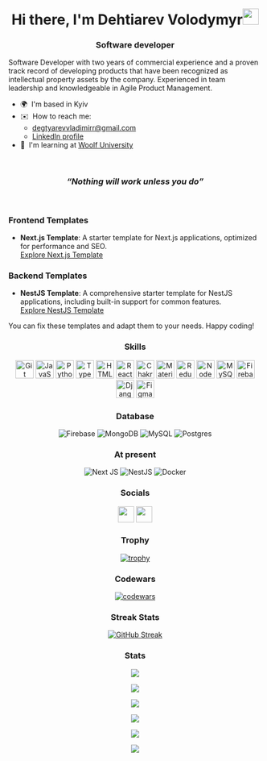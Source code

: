 <h1 align="center">Hi there, I'm Dehtiarev Volodymyr<img src="https://github.com/blackcater/blackcater/raw/main/images/Hi.gif" height="32"/></h1>
<h3 align="center">Software developer</h3>

Software Developer with two years of commercial experience and a proven track record of developing products that have been
recognized as intellectual property assets by the company. Experienced in team leadership and knowledgeable in Agile Product
Management.

<!-- ### Contacts -->

- 🌍  I'm based in Kyiv
- ✉️  How to reach me:
  - [degtyarevvladimirr@gmail.com](mailto:degtyarevvladimirr@gmail.com)
  - [LinkedIn profile](https://www.linkedin.com/in/volodymyr-dehtiarev/)
- 🧠  I'm learning at [Woolf University](https://woolf.university/)
</br>
<h3 align="center"><u></u><i><q>Nothing will work unless you do</q></i></u></h3>
</br>

### Frontend Templates

- **Next.js Template**: A starter template for Next.js applications, optimized for performance and SEO.  
  [Explore Next.js Template](https://github.com/VladimirDegt/next-ts-boilerplate)

### Backend Templates

- **NestJS Template**: A comprehensive starter template for NestJS applications, including built-in support for common features.  
  [Explore NestJS Template](https://github.com/VladimirDegt/nest-boilerplate)

You can fix these templates and adapt them to your needs. Happy coding!

<div align="center">
<h3 align="center">Skills</h3>
<!-- ### Skills -->

<p align="center">
<a href="https://git-scm.com/" target="_blank" rel="noreferrer"><img src="https://raw.githubusercontent.com/danielcranney/readme-generator/main/public/icons/skills/git-colored.svg" width="36" height="36" alt="Git" /></a>
<a href="https://developer.mozilla.org/en-US/docs/Web/JavaScript" target="_blank" rel="noreferrer"><img src="https://raw.githubusercontent.com/danielcranney/readme-generator/main/public/icons/skills/javascript-colored.svg" width="36" height="36" alt="JavaScript" /></a>
<a href="https://www.python.org/" target="_blank" rel="noreferrer"><img src="https://raw.githubusercontent.com/danielcranney/readme-generator/main/public/icons/skills/python-colored.svg" width="36" height="36" alt="Python" /></a>
<a href="https://www.typescriptlang.org/" target="_blank" rel="noreferrer"><img src="https://raw.githubusercontent.com/danielcranney/readme-generator/main/public/icons/skills/typescript-colored.svg" width="36" height="36" alt="TypeScript" /></a>
<a href="https://developer.mozilla.org/en-US/docs/Glossary/HTML5" target="_blank" rel="noreferrer"><img src="https://raw.githubusercontent.com/danielcranney/readme-generator/main/public/icons/skills/html5-colored.svg" width="36" height="36" alt="HTML5" /></a>
<a href="https://reactjs.org/" target="_blank" rel="noreferrer"><img src="https://raw.githubusercontent.com/danielcranney/readme-generator/main/public/icons/skills/react-colored.svg" width="36" height="36" alt="React" /></a>
<a href="https://chakra-ui.com/" target="_blank" rel="noreferrer"><img src="https://raw.githubusercontent.com/danielcranney/readme-generator/main/public/icons/skills/chakra-colored.svg" width="36" height="36" alt="Chakra UI" /></a>
<a href="https://mui.com/" target="_blank" rel="noreferrer"><img src="https://raw.githubusercontent.com/danielcranney/readme-generator/main/public/icons/skills/materialui-colored.svg" width="36" height="36" alt="Material UI" /></a>
<a href="https://redux.js.org/" target="_blank" rel="noreferrer"><img src="https://raw.githubusercontent.com/danielcranney/readme-generator/main/public/icons/skills/redux-colored.svg" width="36" height="36" alt="Redux" /></a>
<a href="https://nodejs.org/en/" target="_blank" rel="noreferrer"><img src="https://raw.githubusercontent.com/danielcranney/readme-generator/main/public/icons/skills/nodejs-colored.svg" width="36" height="36" alt="NodeJS" /></a>
<a href="https://www.mysql.com/" target="_blank" rel="noreferrer"><img src="https://raw.githubusercontent.com/danielcranney/readme-generator/main/public/icons/skills/mysql-colored.svg" width="36" height="36" alt="MySQL" /></a>
<a href="https://firebase.google.com/" target="_blank" rel="noreferrer"><img src="https://raw.githubusercontent.com/danielcranney/readme-generator/main/public/icons/skills/firebase-colored.svg" width="36" height="36" alt="Firebase" /></a>
<a href="https://www.djangoproject.com/" target="_blank" rel="noreferrer"><img src="https://raw.githubusercontent.com/danielcranney/readme-generator/main/public/icons/skills/django-colored.svg" width="36" height="36" alt="Django" /></a>
<a href="https://www.figma.com/" target="_blank" rel="noreferrer"><img src="https://raw.githubusercontent.com/danielcranney/readme-generator/main/public/icons/skills/figma-colored.svg" width="36" height="36" alt="Figma" /></a>
</p>

<h3 align="center">Database</h3>
<!-- ### Database -->

![Firebase](https://img.shields.io/badge/firebase-a08021?style=for-the-badge&logo=firebase&logoColor=ffcd34)
![MongoDB](https://img.shields.io/badge/MongoDB-%234ea94b.svg?style=for-the-badge&logo=mongodb&logoColor=white)
![MySQL](https://img.shields.io/badge/mysql-4479A1.svg?style=for-the-badge&logo=mysql&logoColor=white)
![Postgres](https://img.shields.io/badge/postgres-%23316192.svg?style=for-the-badge&logo=postgresql&logoColor=white)

<h3 align="center">At present</h3>
<!-- ### At present -->

![Next JS](https://img.shields.io/badge/Next-black?style=for-the-badge&logo=next.js&logoColor=white)
![NestJS](https://img.shields.io/badge/nestjs-%23E0234E.svg?style=for-the-badge&logo=nestjs&logoColor=white)
![Docker](https://img.shields.io/badge/docker-%230db7ed.svg?style=for-the-badge&logo=docker&logoColor=white)

<h3 align="center">Socials</h3>
<!-- ### Socials -->

<p align="center"> <a href="https://www.github.com/VladimirDegt" target="_blank" rel="noreferrer"><img src="https://raw.githubusercontent.com/danielcranney/readme-generator/main/public/icons/socials/github.svg" width="32" height="32" /></a> <a href="https://www.linkedin.com/in/volodymyr-dehtiarev/" target="_blank" rel="noreferrer"><img src="https://raw.githubusercontent.com/danielcranney/readme-generator/main/public/icons/socials/linkedin.svg" width="32" height="32" /></a></p>

<h3 align="center">Trophy</h3>
<!-- ### Trophy -->

[![trophy](https://github-profile-trophy.vercel.app/?username=VladimirDegt&theme=onedark)](https://github.com/ryo-ma/github-profile-trophy)

<h3 align="center">Codewars</h3>

[![codewars](https://www.codewars.com/users/VladimirDegt/badges/small)](https://www.codewars.com/users/username)   

<h3 align="center">Streak Stats</h3>

[![GitHub Streak](https://github-readme-streak-stats.herokuapp.com/?user=VladimirDegt&theme=algolia)](https://git.io/streak-stats)

<h3 align="center">Stats</h3>

![](https://github-profile-summary-cards.vercel.app/api/cards/profile-details?username=VladimirDegt&theme=solarized_dark)

![](http://github-profile-summary-cards.vercel.app/api/cards/repos-per-language?username=VladimirDegt&theme=solarized_dark)

![](https://github-profile-summary-cards.vercel.app/api/cards/most-commit-language?username=VladimirDegt&theme=solarized_dark)

![](https://github-profile-summary-cards.vercel.app/api/cards/stats?username=VladimirDegt&theme=solarized_dark)

![](https://github-profile-summary-cards.vercel.app/api/cards/productive-time?username=VladimirDegt&theme=solarized_dark)

![](https://komarev.com/ghpvc/?username=VladimirDegt)
</div>
